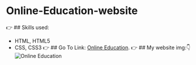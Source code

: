 # Online-Education-website
:point_right: ## Skills used:
- HTML, HTML5
- CSS, CSS3
:point_right: ## Go To Link: [Online Education](https://mai-elhajeen.github.io/Online-Education-website/).
:point_right: ## My website img::point_down:
![Online Education](https://user-images.githubusercontent.com/79872538/110218912-f55af200-7ec4-11eb-82d1-090978a37c59.png)
